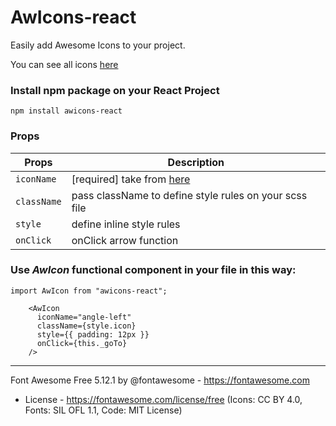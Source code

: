 # AwIcons-react 
Easily add Awesome Icons to your project.

You can see all icons [here](https://fontawesome.com/icons?d=gallery&m=free)


###  Install npm package on your React Project
	
~~~~
npm install awicons-react
~~~~

### Props
| Props | Description |
| --- | --- |
| `iconName`    | [required] take from [here](https://fontawesome.com/icons?d=gallery&m=free) |
| `className`   | pass className to define style rules on your scss file |
| `style`       | define inline style rules |
| `onClick`     | onClick arrow function |


### Use _AwIcon_ functional component in your file in this way:	
~~~~
import AwIcon from "awicons-react";

    <AwIcon
      iconName="angle-left"
      className={style.icon}
      style={{ padding: 12px }}
      onClick={this._goTo}
    />
~~~~

---
Font Awesome Free 5.12.1 by @fontawesome - https://fontawesome.com
 * License - https://fontawesome.com/license/free (Icons: CC BY 4.0, Fonts: SIL OFL 1.1, Code: MIT License)
